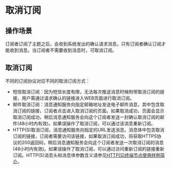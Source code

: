 # 取消订阅<a name="smn_ug_0010"></a>

## 操作场景<a name="section892931205210"></a>

订阅者订阅了主题之后，会收到系统发出的确认请求消息。只有订阅者确认订阅才能收到消息。当订阅者不需要收到消息时，可取消订阅。

## 取消订阅<a name="section14568494155040"></a>

不同的订阅协议对应不同的取消订阅方式：

-   短信取消订阅：因为短信长度有限，无法每次推送消息时候附带取消订阅的链接，用户需通过请求确认的链接进入WEB页面进行取消订阅。
-   邮件取消订阅：消息通知服务向指定邮箱地址发送电子邮件消息，其中包含取消订阅的链接，订阅者点击进入取消订阅的页面。如果取消成功，页面会显示取消订阅成功，稍后消息通知服务会向这个订阅者发送一封确认取消订阅的邮件\(48小时内有效\)。如果误操作了取消订阅，可以通过该消息重新订阅。
-   HTTP\(S\)取消订阅，消息通知服务向指定的URL发送消息。消息体中包含取消订阅的链接，订阅者需要访问该链接，如果取消订阅成功，将获取HTTPS协议的200返回码，稍后消息通知服务会向这个订阅者发送一次取消订阅的消息\(48小时内有效\)。如果误操作了取消订阅，可以通过访问重新订阅的链接重新订阅。HTTP\(S\)消息头和消息体参数含义请参见[HTTP\(S\)终端节点使用样例简介](HTTP(S)终端节点使用样例简介.md)。

